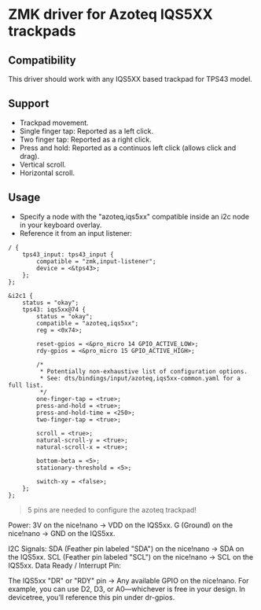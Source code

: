 # ZMK driver for Azoteq IQS5XX trackpads

## Compatibility

This driver should work with any IQS5XX based trackpad for TPS43 model.

## Support

- Trackpad movement.
- Single finger tap: Reported as a left click.
- Two finger tap: Reported as a right click.
- Press and hold: Reported as a continuos left click (allows click and drag).
- Vertical scroll.
- Horizontal scroll.

## Usage

- Specify a node with the "azoteq,iqs5xx" compatible inside an i2c node in your keyboard overlay.
- Reference it from an input listener:

```
/ {
    tps43_input: tps43_input {
        compatible = "zmk,input-listener";
        device = <&tps43>;
    };
};

&i2c1 {
    status = "okay";
    tps43: iqs5xx@74 {
        status = "okay";
        compatible = "azoteq,iqs5xx";
        reg = <0x74>;

        reset-gpios = <&pro_micro 14 GPIO_ACTIVE_LOW>;
        rdy-gpios = <&pro_micro 15 GPIO_ACTIVE_HIGH>;

        /*
         * Potentially non-exhaustive list of configuration options.
         * See: dts/bindings/input/azoteq,iqs5xx-common.yaml for a full list.
         */
        one-finger-tap = <true>;
        press-and-hold = <true>;
        press-and-hold-time = <250>;
        two-finger-tap = <true>;

        scroll = <true>;
        natural-scroll-y = <true>;
        natural-scroll-x = <true>;

        bottom-beta = <5>;
        stationary-threshold = <5>;

        switch-xy = <false>;
    };
};
```

> 5 pins are needed to configure the azoteq trackpad!

Power:
3V on the nice!nano -> VDD on the IQS5xx.
G (Ground) on the nice!nano -> GND on the IQS5xx.


I2C Signals:
SDA (Feather pin labeled "SDA") on the nice!nano -> SDA on the IQS5xx.
SCL (Feather pin labeled "SCL") on the nice!nano -> SCL on the IQS5xx.
Data Ready / Interrupt Pin:

The IQS5xx "DR" or "RDY" pin -> Any available GPIO on the nice!nano.
For example, you can use D2, D3, or A0—whichever is free in your design. In devicetree, you’ll reference this pin under dr-gpios.
